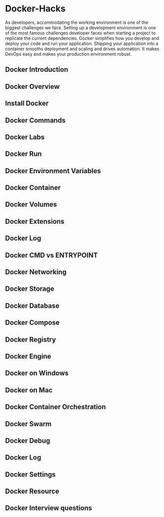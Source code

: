 # Docker-Hacks
As developers, accommodating the working environment is one of the biggest challenges we face. Setting up a development environment is one of the most famous challenges developer faces when starting a project to replicate the current dependencies. Docker simplifies how you develop and deploy your code and run your application. Shipping your application into a container smooths deployment and scaling and drives automation. It makes DevOps easy and makes your production environment robust.



## Docker Introduction
## Docker Overview
## Install Docker
## Docker Commands
## Docker Labs
## Docker Run
## Docker Environment Variables
## Docker Container
## Docker Volumes
## Docker Extensions 
## Docker Log
## Docker CMD vs ENTRYPOINT
## Docker Networking
## Docker Storage
## Docker Database
## Docker Compose
## Docker Registry
## Docker Engine
## Docker on Windows
## Docker on Mac
## Docker Container Orchestration
## Docker Swarm
## Docker Debug
## Docker Log
## Docker Settings
## Docker Resource
## Docker Interview questions
